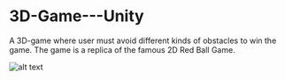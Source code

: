 # 3D-Game---Unity

A 3D-game where user must avoid different kinds of obstacles to win the game. The game is a replica of the famous 2D Red Ball Game. 

![alt text](https://assets.funnygames.hu/2/14522/67653/300x300/red-ball.jpg)
